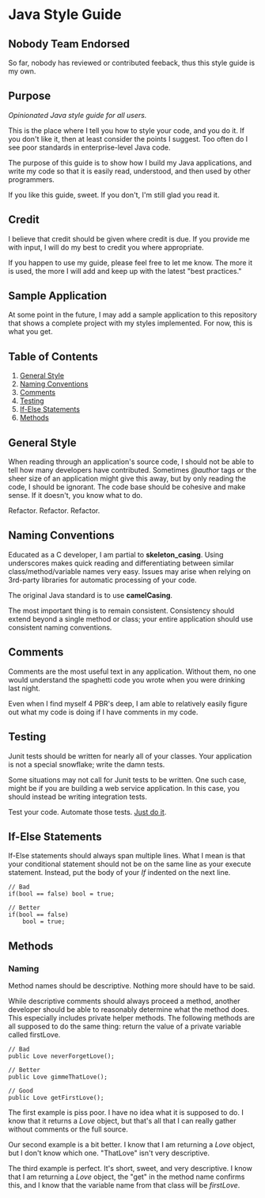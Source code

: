 # Java Style Guide

## Nobody Team Endorsed
So far, nobody has reviewed or contributed feeback, thus this style guide is my own. 

## Purpose
*Opinionated Java style guide for all users.*

This is the place where I tell you how to style your code, and you do it.  If you don't like it, then at least consider the points I suggest.  Too often do I see poor standards in enterprise-level Java code. 

The purpose of this guide is to show how I build my Java applications, and write my code so that it is easily read, understood, and then used by other programmers.  

If you like this guide, sweet.  If you don't, I'm still glad you read it. 

## Credit
I believe that credit should be given where credit is due.  If you provide me with input, I will do my best to credit you where appropriate. 

If you happen to use my guide, please feel free to let me know.  The more it is used, the more I will add and keep up with the latest "best practices."

## Sample Application
At some point in the future, I may add a sample application to this repository that shows a complete project with my styles implemented.  For now, this is what you get. 

## Table of Contents

 1. [General Style](#general-style)
 1. [Naming Conventions](#naming-conventions)
 1. [Comments](#comments)
 1. [Testing](#testing)
 1. [If-Else Statements](#if-else-statements)
 1. [Methods](#methods)


## General Style
When reading through an application's source code, I should not be able to tell how many developers have contributed.  Sometimes *@author* tags or the sheer size of an application might give this away, but by only reading the code, I should be ignorant.  The code base should be cohesive and make sense.  If it doesn't, you know what to do.  

Refactor.  Refactor.  Refactor.  


## Naming Conventions
Educated as a C developer, I am partial to **skeleton_casing**.  Using underscores makes quick reading and differentiating between similar class/method/variable names very easy.  Issues may arise when relying on 3rd-party libraries for automatic processing of your code.  

The original Java standard is to use **camelCasing**.  

The most important thing is to remain consistent.  Consistency should extend beyond a single method or class; your entire application should use consistent naming conventions.  


## Comments
Comments are the most useful text in any application.  Without them, no one would understand the spaghetti code you wrote when you were drinking last night. 

Even when I find myself 4 PBR's deep, I am able to relatively easily figure out what my code is doing if I have comments in my code. 

## Testing
Junit tests should be written for nearly all of your classes.  Your application is not a special snowflake; write the damn tests.  

Some situations may not call for Junit tests to be written.  One such case, might be if you are building a web service application.  In this case, you should instead be writing integration tests.  

Test your code.  Automate those tests.  [Just do it](https://giphy.com/gifs/shia-labeouf-just-do-it-wErJXg1tIgHXG).


## If-Else Statements
If-Else statements should always span multiple lines.  What I mean is that your conditional statement should not be on the same line as your execute statement.  Instead, put the body of your *If* indented on the next line. 
``` 
// Bad 
if(bool == false) bool = true;
``` 

``` 
// Better 
if(bool == false)
    bool = true;
``` 


## Methods 
### Naming
Method names should be descriptive.  Nothing more should have to be said.  

While descriptive comments should always proceed a method, another developer should be able to reasonably determine what the method does.  This especially includes private helper methods.  The following methods are all supposed to do the same thing: return the value of a private variable called firstLove.
``` 
// Bad
public Love neverForgetLove();
``` 
``` 
// Better
public Love gimmeThatLove();
```
``` 
// Good
public Love getFirstLove();
``` 
The first example is piss poor.  I have no idea what it is supposed to do.  I know that it returns a *Love* object, but that's all that I can really gather without comments or the full source. 

Our second example is a bit better.  I know that I am returning a *Love* object, but I don't know which one.  "ThatLove" isn't very descriptive. 

The third example is perfect.  It's short, sweet, and very descriptive.  I know that I am returning a *Love* object, the "get" in the method name confirms this, and I know that the variable name from that class will be *firstLove*.  